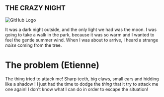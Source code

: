 ## THE CRAZY NIGHT

![GitHub Logo](https://i1.sndcdn.com/artworks-000199808805-wkrln8-t500x500.jpg)

It was a dark night outside, and the only light we had was the moon.
I was going to take a walk in the park, because it was so warm and I wanted to feel the gentle summer wind.
When I was about to arrive, I heard a strange _noise_ coming from the tree.

# The problem (Etienne)

The thing tried to attack me! Sharp teeth, big claws, small ears and hidding like a shadow ! I just had the time to dodge the _thing_ that it try to attack me one again! I don't know what I can do in order to escape the situation!

